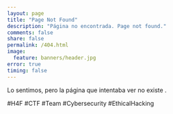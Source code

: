 ```yaml
---
layout: page
title: "Page Not Found"
description: "Página no encontrada. Page not found."
comments: false
share: false
permalink: /404.html
image:
  feature: banners/header.jpg
error: true
timing: false
---  
```


Lo sentimos, pero la página que intentaba ver no existe .

\#H4F \#CTF \#Team \#Cybersecurity \#EthicalHacking

<figure>
 <img src="{{ "/images/logo.png" }}" alt="" style="display:block;margin:auto;">
</figure>
